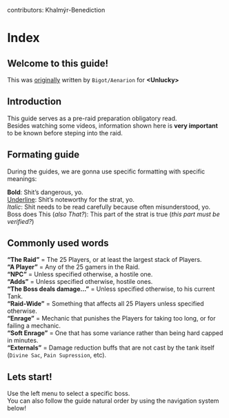 contributors: Khalmýr-Benediction

# Index

## Welcome to this guide!

This was [originally](https://docs.google.com/document/d/1Y-vf4s3fPpHBJnurudGfSJMP13-NKUWoP5iGr8F4XVQ) written by `Bigot/Aenarion` for __&lt;Unlucky&gt;__

## Introduction

This guide serves as a pre-raid preparation obligatory read.  
Besides watching some videos, information shown here is __very important__ to be known before steping into the raid.

## Formating guide

During the guides, we are gonna use specific formatting with specific meanings:

__Bold__: Shit’s dangerous, yo.  
<ins>Underline</ins>: Shit’s noteworthy for the strat, yo.  
_Italic_: Shit needs to be read carefully because often misunderstood, yo.  
Boss does This (_also That?_): This part of the strat is true (_this part must be verified?_)

## Commonly used words

__“The Raid”__ = The 25 Players, or at least the largest stack of Players.  
__“A Player”__ = Any of the 25 gamers in the Raid.  
__“NPC”__ = Unless specified otherwise, a hostile one.  
__“Adds”__ = Unless specified otherwise, hostile ones.  
__“The Boss deals damage…”__ = Unless specified otherwise, to his current Tank.  
__“Raid-Wide”__ = Something that affects all 25 Players unless specified otherwise.  
__“Enrage”__ = Mechanic that punishes the Players for taking too long, or for failing a mechanic.  
__“Soft Enrage”__ = One that has some variance rather than being hard capped in minutes.  
__“Externals”__ = Damage reduction buffs that are not cast by the tank itself (`Divine Sac`, `Pain Supression`, etc).

## Lets start!

Use the left menu to select a specific boss.  
You can also follow the guide natural order by using the navigation system below!
